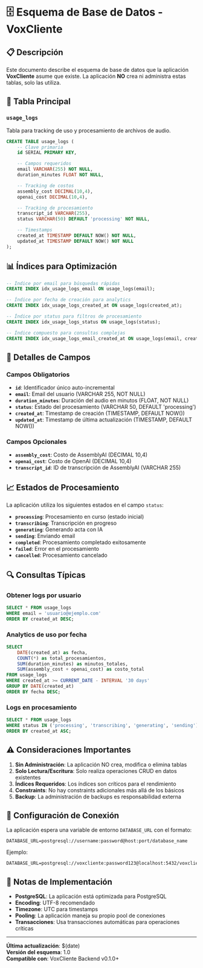 # 🗄️ Esquema de Base de Datos - VoxCliente

## 📋 Descripción

Este documento describe el esquema de base de datos que la aplicación **VoxCliente** asume que existe. La aplicación **NO** crea ni administra estas tablas, solo las utiliza.

## 🎯 Tabla Principal

### `usage_logs`

Tabla para tracking de uso y procesamiento de archivos de audio.

```sql
CREATE TABLE usage_logs (
    -- Clave primaria
    id SERIAL PRIMARY KEY,

    -- Campos requeridos
    email VARCHAR(255) NOT NULL,
    duration_minutes FLOAT NOT NULL,

    -- Tracking de costos
    assembly_cost DECIMAL(10,4),
    openai_cost DECIMAL(10,4),

    -- Tracking de procesamiento
    transcript_id VARCHAR(255),
    status VARCHAR(50) DEFAULT 'processing' NOT NULL,

    -- Timestamps
    created_at TIMESTAMP DEFAULT NOW() NOT NULL,
    updated_at TIMESTAMP DEFAULT NOW() NOT NULL
);
```

## 📊 Índices para Optimización

```sql
-- Índice por email para búsquedas rápidas
CREATE INDEX idx_usage_logs_email ON usage_logs(email);

-- Índice por fecha de creación para analytics
CREATE INDEX idx_usage_logs_created_at ON usage_logs(created_at);

-- Índice por status para filtros de procesamiento
CREATE INDEX idx_usage_logs_status ON usage_logs(status);

-- Índice compuesto para consultas complejas
CREATE INDEX idx_usage_logs_email_created_at ON usage_logs(email, created_at);
```

## 🔧 Detalles de Campos

### Campos Obligatorios

- **`id`**: Identificador único auto-incremental
- **`email`**: Email del usuario (VARCHAR 255, NOT NULL)
- **`duration_minutes`**: Duración del audio en minutos (FLOAT, NOT NULL)
- **`status`**: Estado del procesamiento (VARCHAR 50, DEFAULT 'processing')
- **`created_at`**: Timestamp de creación (TIMESTAMP, DEFAULT NOW())
- **`updated_at`**: Timestamp de última actualización (TIMESTAMP, DEFAULT NOW())

### Campos Opcionales

- **`assembly_cost`**: Costo de AssemblyAI (DECIMAL 10,4)
- **`openai_cost`**: Costo de OpenAI (DECIMAL 10,4)
- **`transcript_id`**: ID de transcripción de AssemblyAI (VARCHAR 255)

## 📈 Estados de Procesamiento

La aplicación utiliza los siguientes estados en el campo `status`:

- **`processing`**: Procesamiento en curso (estado inicial)
- **`transcribing`**: Transcripción en progreso
- **`generating`**: Generando acta con IA
- **`sending`**: Enviando email
- **`completed`**: Procesamiento completado exitosamente
- **`failed`**: Error en el procesamiento
- **`cancelled`**: Procesamiento cancelado

## 🔍 Consultas Típicas

### Obtener logs por usuario

```sql
SELECT * FROM usage_logs
WHERE email = 'usuario@ejemplo.com'
ORDER BY created_at DESC;
```

### Analytics de uso por fecha

```sql
SELECT
    DATE(created_at) as fecha,
    COUNT(*) as total_procesamientos,
    SUM(duration_minutes) as minutos_totales,
    SUM(assembly_cost + openai_cost) as costo_total
FROM usage_logs
WHERE created_at >= CURRENT_DATE - INTERVAL '30 days'
GROUP BY DATE(created_at)
ORDER BY fecha DESC;
```

### Logs en procesamiento

```sql
SELECT * FROM usage_logs
WHERE status IN ('processing', 'transcribing', 'generating', 'sending')
ORDER BY created_at ASC;
```

## ⚠️ Consideraciones Importantes

1. **Sin Administración**: La aplicación NO crea, modifica o elimina tablas
2. **Solo Lectura/Escritura**: Solo realiza operaciones CRUD en datos existentes
3. **Índices Requeridos**: Los índices son críticos para el rendimiento
4. **Constraints**: No hay constraints adicionales más allá de los básicos
5. **Backup**: La administración de backups es responsabilidad externa

## 🚀 Configuración de Conexión

La aplicación espera una variable de entorno `DATABASE_URL` con el formato:

```
DATABASE_URL=postgresql://username:password@host:port/database_name
```

Ejemplo:

```
DATABASE_URL=postgresql://voxcliente:password123@localhost:5432/voxcliente_db
```

## 📝 Notas de Implementación

- **PostgreSQL**: La aplicación está optimizada para PostgreSQL
- **Encoding**: UTF-8 recomendado
- **Timezone**: UTC para timestamps
- **Pooling**: La aplicación maneja su propio pool de conexiones
- **Transacciones**: Usa transacciones automáticas para operaciones críticas

---

**Última actualización**: $(date)  
**Versión del esquema**: 1.0  
**Compatible con**: VoxCliente Backend v0.1.0+
